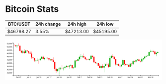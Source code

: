 # Bitcoin Stats

BTC/USDT|24h change|24h high|24h low|
|---|---|---|---|
|$46798.27|3.55%|$47213.00|$45195.00|

<img src="./chart.svg">
